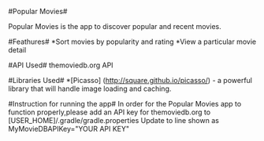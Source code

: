 #Popular Movies#

Popular Movies is the app to discover popular and recent movies.

#Feathures#
*Sort movies by popularity and rating
*View a particular movie detail

#API Used#
themoviedb.org API

#Libraries Used#
*[Picasso] (http://square.github.io/picasso/) - a powerful library that will handle image loading and caching.

#Instruction for running the app#
In order for the Popular Movies app to function properly,please add an API key for themoviedb.org to 
[USER_HOME]/.gradle/gradle.properties
Update to line shown as 
MyMovieDBAPIKey="YOUR API KEY"
